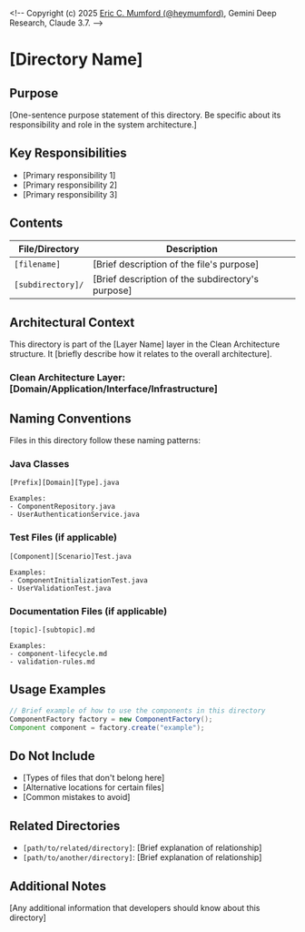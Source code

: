 <!--
Copyright (c) 2025 Eric C. Mumford (@heymumford)

This software was developed with analytical assistance from AI tools 
including Claude 3.7 Sonnet, Claude Code, and Google Gemini Deep Research,
which were used as paid services. All intellectual property rights 
remain exclusively with the copyright holder listed above.

Licensed under the Mozilla Public License 2.0
-->

<\!-- 
Copyright (c) 2025 [Eric C. Mumford (@heymumford)](https://github.com/heymumford), Gemini Deep Research, Claude 3.7.
-->

# [Directory Name]

## Purpose
[One-sentence purpose statement of this directory. Be specific about its responsibility and role in the system architecture.]

## Key Responsibilities
- [Primary responsibility 1]
- [Primary responsibility 2]
- [Primary responsibility 3]

## Contents

| File/Directory | Description |
|----------------|-------------|
| `[filename]` | [Brief description of the file's purpose] |
| `[subdirectory]/` | [Brief description of the subdirectory's purpose] |

## Architectural Context

This directory is part of the [Layer Name] layer in the Clean Architecture structure. It [briefly describe how it relates to the overall architecture].

### Clean Architecture Layer: [Domain/Application/Interface/Infrastructure]

## Naming Conventions

Files in this directory follow these naming patterns:

### Java Classes
```
[Prefix][Domain][Type].java

Examples:
- ComponentRepository.java
- UserAuthenticationService.java
```

### Test Files (if applicable)
```
[Component][Scenario]Test.java

Examples:
- ComponentInitializationTest.java
- UserValidationTest.java
```

### Documentation Files (if applicable)
```
[topic]-[subtopic].md

Examples:
- component-lifecycle.md
- validation-rules.md
```

## Usage Examples

```java
// Brief example of how to use the components in this directory
ComponentFactory factory = new ComponentFactory();
Component component = factory.create("example");
```

## Do Not Include
- [Types of files that don't belong here]
- [Alternative locations for certain files]
- [Common mistakes to avoid]

## Related Directories
- `[path/to/related/directory]`: [Brief explanation of relationship]
- `[path/to/another/directory]`: [Brief explanation of relationship]

## Additional Notes
[Any additional information that developers should know about this directory]
